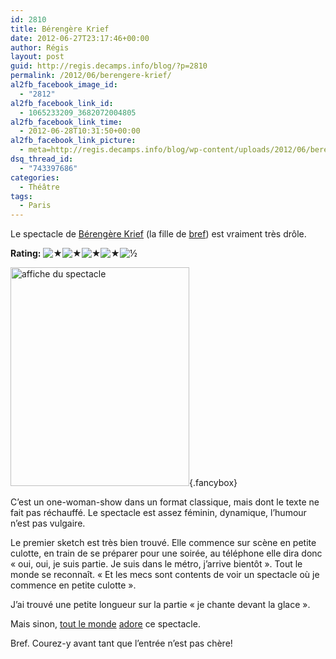 ```yaml
---
id: 2810
title: Bérengère Krief
date: 2012-06-27T23:17:46+00:00
author: Régis
layout: post
guid: http://regis.decamps.info/blog/?p=2810
permalink: /2012/06/berengere-krief/
al2fb_facebook_image_id:
  - "2812"
al2fb_facebook_link_id:
  - 1065233209_3682072004805
al2fb_facebook_link_time:
  - 2012-06-28T10:31:50+00:00
al2fb_facebook_link_picture:
  - meta=http://regis.decamps.info/blog/wp-content/uploads/2012/06/berengere-krief-affiche-286x350.jpg
dsq_thread_id:
  - "743397686"
categories:
  - Théâtre
tags:
  - Paris
---
```

Le spectacle de [Bérengère Krief](http://www.berengerekrief.com/) (la fille de [bref](http://www.canalplus.fr/c-divertissement/pid3848-c-bref.html)) est vraiment très drôle.

**Rating:**&nbsp;![&#9733;](http://regis.decamps.info/blog/wp-content/plugins/xavins-review-ratings/default/star.png "4.5/5")![&#9733;](http://regis.decamps.info/blog/wp-content/plugins/xavins-review-ratings/default/star.png "4.5/5")![&#9733;](http://regis.decamps.info/blog/wp-content/plugins/xavins-review-ratings/default/star.png "4.5/5")![&#9733;](http://regis.decamps.info/blog/wp-content/plugins/xavins-review-ratings/default/star.png "4.5/5")![&frac12;](http://regis.decamps.info/blog/wp-content/plugins/xavins-review-ratings/default/half_star.png "4.5/5")&nbsp;


  
[<img src="http://regis.decamps.info/blog/wp-content/uploads/2012/06/berengere-krief-affiche-286x350.jpg" alt="affiche du spectacle" title="Berengère Krief" width="286" height="350" class="alignleft size-medium wp-image-2812" srcset="http://regis.decamps.info/blog/wp-content/uploads/2012/06/berengere-krief-affiche-286x350.jpg 286w, http://regis.decamps.info/blog/wp-content/uploads/2012/06/berengere-krief-affiche.jpg 300w" sizes="(max-width: 286px) 100vw, 286px" />](http://regis.decamps.info/blog/wp-content/uploads/2012/06/berengere-krief-affiche.jpg){.fancybox}
  
C&rsquo;est un one-woman-show dans un format classique, mais dont le texte ne fait pas réchauffé. Le spectacle est assez féminin, dynamique, l&rsquo;humour n&rsquo;est pas vulgaire.

Le premier sketch est très bien trouvé. Elle commence sur scène en petite culotte, en train de se préparer pour une soirée, au téléphone elle dira donc « oui, oui, je suis partie. Je suis dans le métro, j&rsquo;arrive bientôt ». Tout le monde se reconnaît. « Et les mecs sont contents de voir un spectacle où je commence en petite culotte ».

J&rsquo;ai trouvé une petite longueur sur la partie « je chante devant la glace ».

Mais sinon, [tout le monde](http://leplus.nouvelobs.com/contribution/330681-berengere-krief-au-point-virgule-bref-j-ai-vu-la-nana-de-bref-en-spectacle.html) [adore](http://www.topito.com/7-raisons-decouvrir-berengere-krief-une-jeune-quelle-est-bien) ce spectacle.
  
Bref. Courez-y avant tant que l&rsquo;entrée n&rsquo;est pas chère!